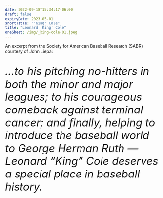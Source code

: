 ```yaml
---
date: 2022-09-18T15:34:17-06:00
draft: false
expiryDate: 2023-05-01
shortTitle: "'King' Cole" 
title: "Leonard 'King' Cole"
oneSheet: /img/_king-cole-01.jpeg
---
```

An excerpt from the Society for American Baseball Research (SABR) courtesy of John Liepa: 

<p style="font-size:35px;"><em>
...to his pitching no-hitters in both the minor and major leagues; to his courageous comeback against terminal cancer; and finally, helping to introduce the baseball world to George Herman Ruth — Leonard “King” Cole deserves a special place in baseball history.</em>
</p>

